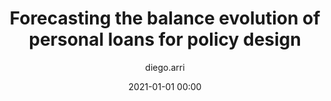 ---
title: "Forecasting the balance evolution of personal loans for policy design"
layout: post
date: 2021-01-01 00:00
tag: jekyll
image: https://sergiokopplin.github.io/indigo/assets/images/jekyll-logo-light-solid.png
headerImage: true
projects: true
hidden: false # don't count this post in blog pagination
category: project
author: diego.arri
externalLink: false
link: false
description: "
Developed a framework that forecasts the evolution of personal loans to design policies.
"
---